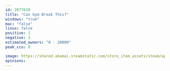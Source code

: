 ```yaml
---
id: 2077610
title: "Can Gym Break This?"
windows: "true"
mac: "false"
linux: false
positive: 1
negative: 3
estimated_owners: "0 - 20000"
peak_ccu: 0

image: https://shared.akamai.steamstatic.com/store_item_assets/steam/apps/2077610/header.jpg?t=1671468146
opinions:
---
```

